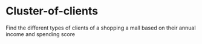 # Cluster-of-clients

Find the different types of clients of a shopping a mall based on their annual income and spending score
